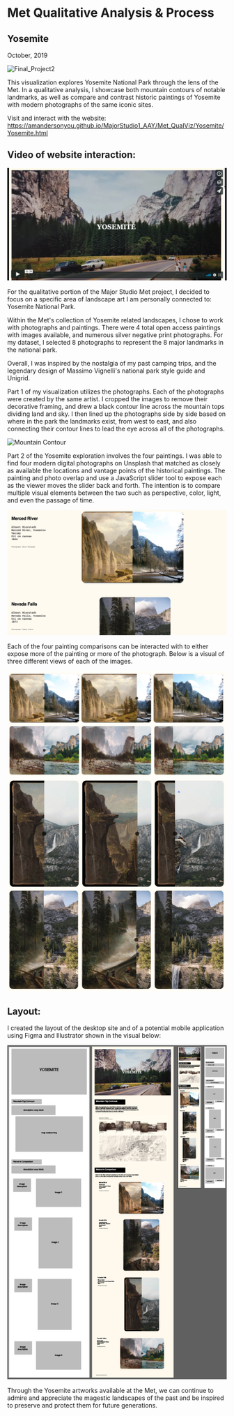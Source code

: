 # Met Qualitative Analysis & Process
## Yosemite
October, 2019



![Final_Project2](assets/header.png "Qualitative Final")

This visualization explores Yosemite National Park through the lens of the Met.
In a qualitative analysis, I showcase both mountain contours of notable landmarks, 
as well as compare and contrast historic paintings of Yosemite with modern photographs 
of the same iconic sites. 

Visit and interact with the website:
https://amandersonyou.github.io/MajorStudio1_AAY/Met_QualViz/Yosemite/Yosemite.html

## Video of website interaction:
[![Qualitative Project: Yosemite](assets/YosemiteVideo.png)](https://vimeo.com/379152015 "Qualitative Yosemite Video - Click to Watch!")



For the qualitative portion of the Major Studio Met project, I decided to focus 
on a specific area of landscape art I am personally connected to: Yosemite National Park.

Within the Met's collection of Yosemite related landscapes, I chose to work with
photographs and paintings. There were 4 total open access paintings with 
images available, and numerous silver negative print photographs. For my dataset,
I selected 8 photographs to represent the 8 major landmarks in the national park.

Overall, I was inspired by the nostalgia of my past camping trips, and the 
legendary design of Massimo Vignelli's national park style guide and Unigrid.

Part 1 of my visualization utilizes the photographs. Each of the photographs were 
created by the same artist. I cropped the images to remove their decorative framing, 
and drew a black contour line across the mountain tops dividing land and sky. I then 
lined up the photographs side by side based on where in the park the landmarks 
exist, from west to east, and also connecting their contour lines to lead the eye 
across all of the photographs.


![Mountain Contour](assets/mountainContours.png "Mountains")


Part 2 of the Yosemite exploration involves the four paintings. I was able to 
find four modern digital photographs on Unsplash that matched as 
closely as available the locations and vantage points of the historical paintings. 
The painting and photo overlap and use a JavaScript slider tool to expose each as the viewer
moves the slider back and forth. The intention is to compare multiple visual elements 
between the two such as perspective, color, light, and even the passage of time.

![Comparison](assets/comparisonExample.png "Comparison Example")


Each of the four painting comparisons can be interacted with to either expose more 
of the painting or more of the photograph. Below is a visual of three different views 
of each of the images.

![Slider Comparison](assets/SliderComps_1.png "Comparison Example 1")
![Slider Comparison 2](assets/SliderComps_2.png "Comparison Example 2")


## Layout:
I created the layout of the desktop site and of a potential mobile application using
Figma and Illustrator shown in the visual below:

![Wireframe and Design](assets/AllTogether.png "Layout")

Through the Yosemite artworks available at the Met, we can continue to admire and 
appreciate the magestic landscapes of the past and be inspired to preserve and 
protect them for future generations. 

